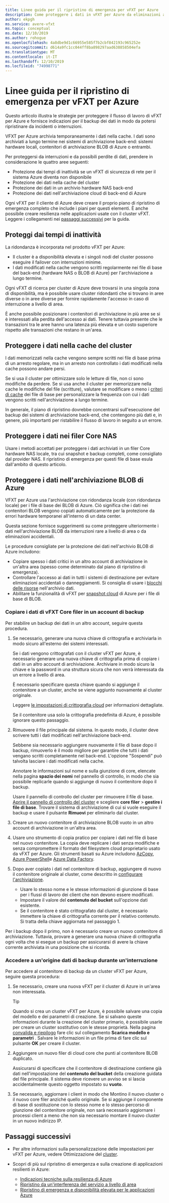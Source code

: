 ```yaml
---
title: Linee guida per il ripristino di emergenza per vFXT per Azure
description: Come proteggere i dati in vFXT per Azure da eliminazioni accidentali o interruzioni
author: ekpgh
ms.service: avere-vfxt
ms.topic: conceptual
ms.date: 12/10/2019
ms.author: rohogue
ms.openlocfilehash: 4a8dbe9d1c66955e585f7b2cbf842193c965252e
ms.sourcegitcommit: d614a9fc1cc044ff8ba898297aad638858504efa
ms.translationtype: MT
ms.contentlocale: it-IT
ms.lasthandoff: 12/10/2019
ms.locfileid: "74998771"
---
```

# <a name="disaster-recovery-guidance-for-avere-vfxt-for-azure"></a>Linee guida per il ripristino di emergenza per vFXT per Azure

Questo articolo illustra le strategie per proteggere il flusso di lavoro di vFXT per Azure e fornisce indicazioni per il backup dei dati in modo da potersi ripristinare da incidenti o interruzioni.

VFXT per Azure archivia temporaneamente i dati nella cache. I dati sono archiviati a lungo termine nei sistemi di archiviazione back-end: sistemi hardware locali, contenitori di archiviazione BLOB di Azure o entrambi.

Per proteggersi da interruzioni e da possibili perdite di dati, prendere in considerazione le quattro aree seguenti:

* Protezione dai tempi di inattività se un vFXT di sicurezza di rete per il sistema Azure diventa non disponibile
* Protezione dei dati nella cache del cluster
* Protezione dei dati in un archivio hardware NAS back-end
* Protezione dei dati nell'archiviazione cloud di back-end di Azure

Ogni vFXT per il cliente di Azure deve creare il proprio piano di ripristino di emergenza completo che include i piani per questi elementi. È anche possibile creare resilienza nelle applicazioni usate con il cluster vFXT. Leggere i collegamenti nei [passaggi successivi](#next-steps) per la guida.

## <a name="protect-against-downtime"></a>Proteggi dai tempi di inattività

La ridondanza è incorporata nel prodotto vFXT per Azure:

* Il cluster è a disponibilità elevata e i singoli nodi del cluster possono eseguire il failover con interruzioni minime.
* I dati modificati nella cache vengono scritti regolarmente nei file di base del back-end (hardware NAS o BLOB di Azure) per l'archiviazione a lungo termine.

Ogni vFXT di ricerca per cluster di Azure deve trovarsi in una singola zona di disponibilità, ma è possibile usare cluster ridondanti che si trovano in aree diverse o in aree diverse per fornire rapidamente l'accesso in caso di interruzione a livello di area.

È anche possibile posizionare i contenitori di archiviazione in più aree se si è interessati alla perdita dell'accesso ai dati. Tenere tuttavia presente che le transazioni tra le aree hanno una latenza più elevata e un costo superiore rispetto alle transazioni che restano in un'area.

## <a name="protect-data-in-the-cluster-cache"></a>Proteggere i dati nella cache del cluster

I dati memorizzati nella cache vengono sempre scritti nei file di base prima di un arresto regolare, ma in un arresto non controllato i dati modificati nella cache possono andare persi.

Se si usa il cluster per ottimizzare solo le letture di file, non ci sono modifiche da perdere. Se si usa anche il cluster per memorizzare nella cache le modifiche del file (scritture), valutare se modificare o meno i [criteri di cache](https://azure.github.io/Avere/legacy/ops_guide/4_7/html/gui_manage_cache_policies.html) dei file di base<!-- link to legacy doc --> per personalizzare la frequenza con cui i dati vengono scritti nell'archiviazione a lungo termine.

In generale, il piano di ripristino dovrebbe concentrarsi sull'esecuzione del backup dei sistemi di archiviazione back-end, che contengono più dati e, in genere, più importanti per ristabilire il flusso di lavoro in seguito a un errore.

## <a name="protect-data-in-nas-core-filers"></a>Proteggere i dati nei filer Core NAS

Usare i metodi accettati per proteggere i dati archiviati in un filer Core hardware NAS locale, tra cui snapshot e backup completi, come consigliato dal provider NAS. Il ripristino di emergenza per questi file di base esula dall'ambito di questo articolo.

## <a name="protect-data-in-azure-blob-storage"></a>Proteggere i dati nell'archiviazione BLOB di Azure

VFXT per Azure usa l'archiviazione con ridondanza locale (con ridondanza locale) per i file di base dei BLOB di Azure. Ciò significa che i dati nei contenitori BLOB vengono copiati automaticamente per la protezione da errori hardware temporanei all'interno di un data center.

Questa sezione fornisce suggerimenti su come proteggere ulteriormente i dati nell'archiviazione BLOB da interruzioni rare a livello di area o da eliminazioni accidentali.

Le procedure consigliate per la protezione dei dati nell'archivio BLOB di Azure includono:

* Copiare spesso i dati critici in un altro account di archiviazione in un'altra area (spesso come determinato dal piano di ripristino di emergenza).
* Controllare l'accesso ai dati in tutti i sistemi di destinazione per evitare eliminazioni accidentali o danneggiamenti. Si consiglia di usare i [blocchi delle risorse](../azure-resource-manager/resource-group-lock-resources.md) nell'archivio dati.
* Abilitare la funzionalità di vFXT per [snapshot cloud](<https://azure.github.io/Avere/legacy/ops_guide/4_7/html/gui_cloud_snapshot_policies.html>) di Azure per i file di base di BLOB.

### <a name="copy-avere-vfxt-core-filer-data-to-a-backup-account"></a>Copiare i dati di vFXT Core filer in un account di backup

Per stabilire un backup dei dati in un altro account, seguire questa procedura.

1. Se necessario, generare una nuova chiave di crittografia e archiviarla in modo sicuro all'esterno dei sistemi interessati.

   Se i dati vengono crittografati con il cluster vFXT per Azure, è necessario generare una nuova chiave di crittografia prima di copiare i dati in un altro account di archiviazione. Archiviare in modo sicuro la chiave e la password in una struttura sicura che non verrà interessata da un errore a livello di area.

   È necessario specificare questa chiave quando si aggiunge il contenitore a un cluster, anche se viene aggiunto nuovamente al cluster originale.

   Leggere [le impostazioni di crittografia cloud](<https://azure.github.io/Avere/legacy/ops_guide/4_7/html/gui_cloud_encryption_settings.html>)<!-- link to legacy doc site --> per informazioni dettagliate.

   Se il contenitore usa solo la crittografia predefinita di Azure, è possibile ignorare questo passaggio.

1. Rimuovere il file principale dal sistema. In questo modo, il cluster deve scrivere tutti i dati modificati nell'archiviazione back-end.

   Sebbene sia necessario aggiungere nuovamente il file di base dopo il backup, rimuoverlo è il modo migliore per garantire che tutti i dati vengano scritti completamente nel back-end. L'opzione "Sospendi" può talvolta lasciare i dati modificati nella cache. <!-- xxx true? or just metadata? -->

   Annotare le informazioni sul nome e sulla giunzione di core, elencate nella pagina **spazio dei nomi** nel pannello di controllo, in modo che sia possibile replicarle quando si aggiunge di nuovo il contenitore dopo il backup.

   Usare il pannello di controllo del cluster per rimuovere il file di base. [Aprire il pannello di controllo del cluster](avere-vfxt-cluster-gui.md) e scegliere **core filer** > **gestire i file di base**. Trovare il sistema di archiviazione di cui si vuole eseguire il backup e usare il pulsante **Rimuovi** per eliminarlo dal cluster.

1. Creare un nuovo contenitore di archiviazione BLOB vuoto in un altro account di archiviazione in un'altra area.

1. Usare uno strumento di copia pratico per copiare i dati nel file di base nel nuovo contenitore. La copia deve replicare i dati senza modifiche e senza compromettere il formato del filesystem cloud proprietario usato da vFXT per Azure. Gli strumenti basati su Azure includono [AzCopy](../storage/common/storage-use-azcopy-v10.md), [Azure PowerShell](../data-lake-store/data-lake-store-get-started-powershell.md)e [Azure Data Factory](../data-factory/connector-azure-data-lake-store.md).

1. Dopo aver copiato i dati nel contenitore di backup, aggiungere di nuovo il contenitore originale al cluster, come descritto in [configurare l'archiviazione](avere-vfxt-add-storage.md).

   * Usare lo stesso nome e le stesse informazioni di giunzione di base per i flussi di lavoro dei client che non devono essere modificati.
   * Impostare il valore del **contenuto del bucket** sull'opzione dati esistente.
   * Se il contenitore è stato crittografato dal cluster, è necessario immettere la chiave di crittografia corrente per il relativo contenuto. Si tratta della chiave aggiornata nel passaggio 1.

Per i backup dopo il primo, non è necessario creare un nuovo contenitore di archiviazione. Tuttavia, provare a generare una nuova chiave di crittografia ogni volta che si esegue un backup per assicurarsi di avere la chiave corrente archiviata in una posizione che si ricorda.

### <a name="access-a-backup-data-source-during-an-outage"></a>Accedere a un'origine dati di backup durante un'interruzione

Per accedere al contenitore di backup da un cluster vFXT per Azure, seguire questa procedura:

1. Se necessario, creare una nuova vFXT per il cluster di Azure in un'area non interessata.

   > [!TIP]
   > Quando si crea un cluster vFXT per Azure, è possibile salvare una copia del modello e dei parametri di creazione. Se si salvano queste informazioni durante la creazione del cluster primario, è possibile usarle per creare un cluster sostitutivo con le stesse proprietà. Nella pagina [convalida e riepilogo](avere-vfxt-deploy.md#validation-and-purchase) fare clic sul collegamento **Scarica modello e parametri** . Salvare le informazioni in un file prima di fare clic sul pulsante **OK** per creare il cluster.

1. Aggiungere un nuovo filer di cloud core che punti al contenitore BLOB duplicato.

   Assicurarsi di specificare che il contenitore di destinazione contiene già dati nell'impostazione del **contenuto del bucket** della creazione guidata del file principale. Il sistema deve ricevere un avviso se si lascia accidentalmente questo oggetto impostato su **vuoto**.  <!-- you can't add a populated volume at cluster creation time via template, only create a fresh one -->

1. Se necessario, aggiornare i client in modo che Montino il nuovo cluster o il nuovo core filer anziché quello originale. Se si aggiunge il componente di base di sostituzione con lo stesso nome e lo stesso percorso di giunzione del contenitore originale, non sarà necessario aggiornare i processi client a meno che non sia necessario montare il nuovo cluster in un nuovo indirizzo IP.

## <a name="next-steps"></a>Passaggi successivi

* Per altre informazioni sulla personalizzazione delle impostazioni per vFXT per Azure, vedere Ottimizzazione del [cluster](avere-vfxt-tuning.md).
* Scopri di più sul ripristino di emergenza e sulla creazione di applicazioni resilienti in Azure:

  * [Indicazioni tecniche sulla resilienza di Azure](https://docs.microsoft.com/azure/architecture/framework/resiliency/overview)
  * [Ripristino da un'interferenza del servizio a livello di area](https://docs.microsoft.com/azure/architecture/resiliency/recovery-loss-azure-region)
  * [Ripristino di emergenza e disponibilità elevata per le applicazioni Azure](<https://docs.microsoft.com/azure/resiliency/resiliency-disaster-recovery-high-availability-azure-applications>)
  <!-- can't find these in the source tree to use relative links -->
